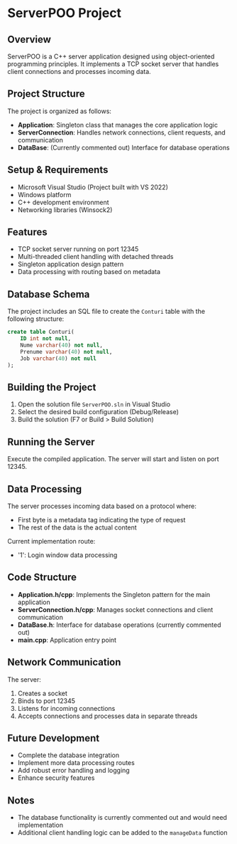 # ServerPOO Project

## Overview
ServerPOO is a C++ server application designed using object-oriented programming principles. It implements a TCP socket server that handles client connections and processes incoming data.

## Project Structure
The project is organized as follows:

- **Application**: Singleton class that manages the core application logic
- **ServerConnection**: Handles network connections, client requests, and communication
- **DataBase**: (Currently commented out) Interface for database operations

## Setup & Requirements
- Microsoft Visual Studio (Project built with VS 2022)
- Windows platform
- C++ development environment
- Networking libraries (Winsock2)

## Features
- TCP socket server running on port 12345
- Multi-threaded client handling with detached threads
- Singleton application design pattern
- Data processing with routing based on metadata

## Database Schema
The project includes an SQL file to create the `Conturi` table with the following structure:
```sql
create table Conturi(
    ID int not null,
    Nume varchar(40) not null,
    Prenume varchar(40) not null,
    Job varchar(40) not null
);
```

## Building the Project
1. Open the solution file `ServerPOO.sln` in Visual Studio
2. Select the desired build configuration (Debug/Release)
3. Build the solution (F7 or Build > Build Solution)

## Running the Server
Execute the compiled application. The server will start and listen on port 12345.

## Data Processing
The server processes incoming data based on a protocol where:
- First byte is a metadata tag indicating the type of request
- The rest of the data is the actual content

Current implementation route:
- '1': Login window data processing

## Code Structure
- **Application.h/cpp**: Implements the Singleton pattern for the main application
- **ServerConnection.h/cpp**: Manages socket connections and client communication
- **DataBase.h**: Interface for database operations (currently commented out)
- **main.cpp**: Application entry point

## Network Communication
The server:
1. Creates a socket
2. Binds to port 12345
3. Listens for incoming connections
4. Accepts connections and processes data in separate threads

## Future Development
- Complete the database integration
- Implement more data processing routes
- Add robust error handling and logging
- Enhance security features

## Notes
- The database functionality is currently commented out and would need implementation
- Additional client handling logic can be added to the `manageData` function
